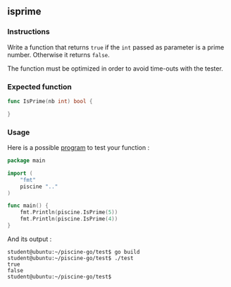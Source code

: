 ## isprime

### Instructions

Write a function that returns `true` if the `int` passed as parameter is a prime number. Otherwise it returns `false`.

The function must be optimized in order to avoid time-outs with the tester.

### Expected function

```go
func IsPrime(nb int) bool {

}
```

### Usage

Here is a possible [program](TODO-LINK) to test your function :

```go
package main

import (
	"fmt"
	piscine ".."
)

func main() {
	fmt.Println(piscine.IsPrime(5))
	fmt.Println(piscine.IsPrime(4))
}
```

And its output :

```console
student@ubuntu:~/piscine-go/test$ go build
student@ubuntu:~/piscine-go/test$ ./test
true
false
student@ubuntu:~/piscine-go/test$
```
